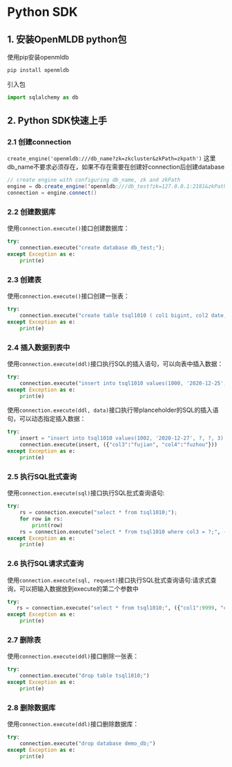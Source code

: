 # Python SDK

## 1. 安装OpenMLDB python包

使用pip安装openmldb

```bash
pip install openmldb
```

引入包

```python
import sqlalchemy as db
```

## 2. Python SDK快速上手

### 2.1 创建connection

`create_engine('openmldb:///db_name?zk=zkcluster&zkPath=zkpath')`
这里db_name不要求必须存在，如果不存在需要在创建好connection后创建database

```java
// create engine with configuring db_name, zk and zkPath
engine = db.create_engine('openmldb:///db_test?zk=127.0.0.1:2181&zkPath=/openmldb')
connection = engine.connect()
```

### 2.2 创建数据库

使用`connection.execute()`接口创建数据库：

```python
try:
    connection.execute("create database db_test;");
except Exception as e:
    print(e)
```

### 2.3 创建表

使用`connection.execute()`接口创建一张表：

```python
try:
    connection.execute("create table tsql1010 ( col1 bigint, col2 date, col3 string, col4 string, col5 int, index(key=col3, ts=col1));")
except Exception as e:
    print(e)
```

### 2.4 插入数据到表中

使用`connection.execute(ddl)`接口执行SQL的插入语句，可以向表中插入数据：

```python
try:
    connection.execute("insert into tsql1010 values(1000, '2020-12-25', 'guangdon', '广州', 1);")
except Exception as e:
    print(e)
```

使用`connection.execute(ddl, data)`接口执行带planceholder的SQL的插入语句，可以动态指定插入数据：

```python
try:
    insert = "insert into tsql1010 values(1002, '2020-12-27', ?, ?, 3);"
    connection.execute(insert, ({"col3":"fujian", "col4":"fuzhou"}))
except Exception as e:
    print(e)
```

### 2.5 执行SQL批式查询

使用`connection.execute(sql)`接口执行SQL批式查询语句:

```python
try:
    rs = connection.execute("select * from tsql1010;");
    for row in rs:
        print(row)
    rs = connection.execute("select * from tsql1010 where col3 = ?;", ('hefei'))
except Exception as e:
    print(e)
```

### 2.6 执行SQL请求式查询

使用`connection.execute(sql, request)`接口执行SQL批式查询语句:请求式查询，可以把输入数据放到execute的第二个参数中

```python
try:
   rs = connection.execute("select * from tsql1010;", ({"col1":9999, "col2":'2020-12-27', "col3":'zhejiang', "col4":'hangzhou', "col5":100}));
except Exception as e:
    print(e)
```
### 2.7 删除表

使用`connection.execute(ddl)`接口删除一张表：

```python
try:
    connection.execute("drop table tsql1010;")
except Exception as e:
    print(e)
```

### 2.8 删除数据库

使用`connection.execute(ddl)`接口删除数据库：

```python
try:
    connection.execute("drop database demo_db;")
except Exception as e:
    print(e)
```

### 